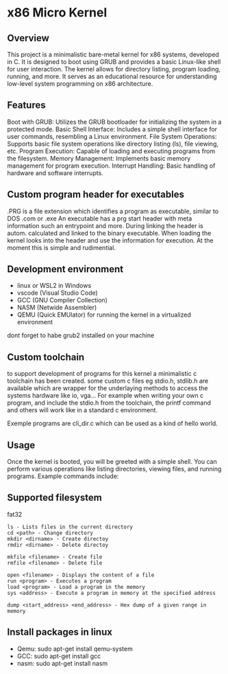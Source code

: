 # x86 Micro Kernel

## Overview

This project is a minimalistic bare-metal kernel for x86 systems, developed in C. It is designed to boot using GRUB and provides a basic Linux-like shell for user interaction. The kernel allows for directory listing, program loading, running, and more. It serves as an educational resource for understanding low-level system programming on x86 architecture.

## Features

Boot with GRUB: Utilizes the GRUB bootloader for initializing the system in a protected mode.
Basic Shell Interface: Includes a simple shell interface for user commands, resembling a Linux environment.
File System Operations: Supports basic file system operations like directory listing (ls), file viewing, etc.
Program Execution: Capable of loading and executing programs from the filesystem.
Memory Management: Implements basic memory management for program execution.
Interrupt Handling: Basic handling of hardware and software interrupts.

## Custom program header for executables

.PRG is a file extension which identifies a program as executable, similar to DOS .com or .exe
An executable has a prg start header with meta information such an entrypoint and more.
During linking the header is autom. calculated and linked to the binary executable.
When loading the kernel looks into the header and use the information for execution.
At the moment this is simple and rudimential.

## Development environment
- linux or WSL2 in Windows
- vscode (Visual Studio Code)
- GCC (GNU Compiler Collection)
- NASM (Netwide Assembler)
- QEMU (Quick EMUlator) for running the kernel in a virtualized environment

dont forget to habe grub2 installed on your machine

## Custom toolchain

to support development of programs for this kernel a minimalistic c toolchain has been created.
some custom c files eg stdio.h, stdlib.h are available which are wrapper for the underlaying 
methods to access the systems hardware like io, vga...
For example when writing your own c program, and include the stdio.h from the toolchain,
the printf command and others will work like in a standard c environment.

Exemple programs are cli_dir.c which can be used as a kind of hello world.

## Usage

Once the kernel is booted, you will be greeted with a simple shell. You can perform various operations like listing directories, viewing files, and running programs. Example commands include:

## Supported filesystem

fat32
```code
ls - Lists files in the current directory
cd <path> - Change directory
mkdir <dirname> - Create directoy
rmdir <dirname> - Delete directoy

mkfile <filename> - Create file
rmfile <filename> - Delete file

open <filename> - Displays the content of a file
run <program> - Executes a program
load <program> - Load a program in the memory
sys <address> - Execute a program in memory at the specified address

dump <start_address> <end_address> - Hex dump of a given range in memory
```

## Install packages in linux

- Qemu:
  sudo apt-get install qemu-system
- GCC:
  sudo apt-get install gcc
- nasm:
  sudo apt-get install nasm
